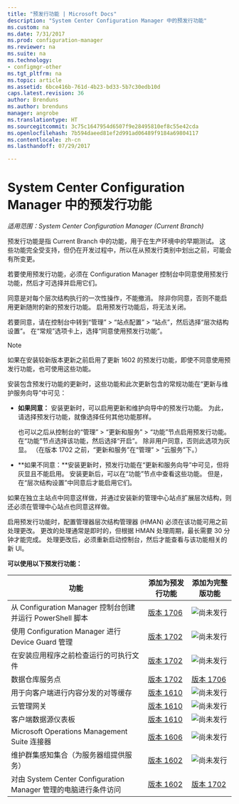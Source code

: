 ```yaml
---
title: "预发行功能 | Microsoft Docs"
description: "System Center Configuration Manager 中的预发行功能"
ms.custom: na
ms.date: 7/31/2017
ms.prod: configuration-manager
ms.reviewer: na
ms.suite: na
ms.technology:
- configmgr-other
ms.tgt_pltfrm: na
ms.topic: article
ms.assetid: 6bce416b-761d-4b23-bd33-5b7c30edb10d
caps.latest.revision: 36
author: Brenduns
ms.author: brenduns
manager: angrobe
ms.translationtype: HT
ms.sourcegitcommit: 3c75c1647954d6507f9e28495810ef8c55e42cda
ms.openlocfilehash: 7b594daeed81ef2d991ad06489f9184a69804117
ms.contentlocale: zh-cn
ms.lasthandoff: 07/29/2017

---
```

# <a name="pre-release-features-in-system-center-configuration-manager"></a>System Center Configuration Manager 中的预发行功能
*适用范围：System Center Configuration Manager (Current Branch)*

预发行功能是指 Current Branch 中的功能，用于在生产环境中的早期测试。 这些功能完全受支持，但仍在开发过程中，所以在从预发行类别中划出之前，可能会有所变更。

 若要使用预发行功能，必须在 Configuration Manager 控制台中同意使用预发行功能，然后才可选择并启用它们。  

同意是对每个层次结构执行的一次性操作，不能撤消。 除非你同意，否则不能启用更新随附的新的预发行功能。 启用预发行功能后，将无法关闭。

若要同意，请在控制台中转到“管理” > “站点配置” > “站点”，然后选择“层次结构设置”。 在“常规”选项卡上，选择“同意使用预发行功能”。

 > [!NOTE]
 > 如果在安装较新版本更新之前启用了更新 1602 的预发行功能，即使不同意使用预发行功能，也可使用这些功能。

安装包含预发行功能的更新时，这些功能和此次更新包含的常规功能在“更新与维护服务向导”中可见：
  - **如果同意：** 安装更新时，可以启用更新和维护向导中的预发行功能。 为此，请选择预发行功能，就像选择任何其他功能那样。     

    也可以之后从控制台的“管理” > “更新和服务” > “功能”节点启用预发行功能。 在“功能”节点选择该功能，然后选择“开启”。 除非用户同意，否则此选项为灰显。 （在版本 1702 之前，“更新和服务”在“管理” > “云服务”下。）
  -   **如果不同意：**安装更新时，预发行功能在“更新和服务向导”中可见，但将灰显且不能启用。 安装更新后，可以在“功能”节点中查看这些功能。 但是，在“层次结构设置”中同意后才能启用它们。

如果在独立主站点中同意这样做，并通过安装新的管理中心站点扩展层次结构，则还必须在管理中心站点也同意这样做。

 启用预发行功能时，配置管理器层次结构管理器 (HMAN) 必须在该功能可用之前处理更改。 更改的处理通常是即时的，但根据 HMAN 处理周期，最长需要 30 分钟才能完成。 处理更改后，必须重新启动控制台，然后才能查看与该功能相关的新 UI。

**可以使用以下预发行功能：**

 |功能          |添加为预发行功能 | 添加为完整版功能|  
|------------------|---------------------|---------------------|
| 从 Configuration Manager 控制台创建并运行 PowerShell 脚本 |  [版本 1706](/sccm/apps/deploy-use/create-deploy-scripts)|![尚未发行](media/83c5d168-8faf-4e8e-920b-528e3c43ffd4.gif)|
| 使用 Configuration Manager 进行 Device Guard 管理 |  [版本 1702](/sccm/protect/deploy-use/use-device-guard-with-configuration-manager)|![尚未发行](media/83c5d168-8faf-4e8e-920b-528e3c43ffd4.gif)|
| 在安装应用程序之前检查运行的可执行文件  |   [版本 1702](/sccm/apps/deploy-use/deploy-applications#how-to-check-for-running-executable-files-before-installing-an-application) |![尚未发行](media/83c5d168-8faf-4e8e-920b-528e3c43ffd4.gif)|
| 数据仓库服务点  |  [版本 1702](/sccm/core/servers/manage/data-warehouse) |[版本 1706](/sccm/core/servers/manage/data-warehouse)|
| 用于向客户端进行内容分发的对等缓存 |  [版本 1610](/sccm/core/plan-design/hierarchy/client-peer-cache) |![尚未发行](media/83c5d168-8faf-4e8e-920b-528e3c43ffd4.gif)|
| 云管理网关 |  [版本 1610](/sccm/core/clients/manage/plan-cloud-management-gateway) |![尚未发行](media/83c5d168-8faf-4e8e-920b-528e3c43ffd4.gif)|
| 客户端数据源仪表板 |  [版本 1610](/sccm/core/servers/deploy/configure/monitor-content-you-have-distributed#client-data-sources-dashboard) |![尚未发行](media/83c5d168-8faf-4e8e-920b-528e3c43ffd4.gif)|
| Microsoft Operations Management Suite 连接器  | [版本 1606](../../../core/clients/manage/sync-data-microsoft-operations-management-suite.md) |![尚未发行](media/83c5d168-8faf-4e8e-920b-528e3c43ffd4.gif)|
| 维护群集感知集合（为服务器组提供服务）| [版本 1602](../../../core/get-started/capabilities-in-technical-preview-1605.md#BKMK_ServerGroups)|![尚未发行](media/83c5d168-8faf-4e8e-920b-528e3c43ffd4.gif)|
|对由 System Center Configuration Manager 管理的电脑进行条件访问 | [版本 1602](../../../protect/deploy-use/manage-access-to-o365-services-for-pcs-managed-by-sccm.md)     | [版本 1702](/sccm/mdm/deploy-use/manage-access-to-services)                     |

